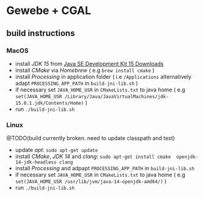 # Gewebe + CGAL

## build instructions

### MacOS

- install *JDK 15* from [Java SE Development Kit 15 Downloads](https://www.oracle.com/java/technologies/javase-jdk15-downloads.html)
- install *CMake* via *Homebrew* ( e.g `brew install cmake` )
- install *Processing* in application folder ( i.e `/Applications` alternatively adapt `PROCESSING_APP_PATH` in `build-jni-lib.sh` )
- if necessary set `JAVA_HOME_USR` in `CMakeLists.txt` to java home ( e.g `set(JAVA_HOME_USR /Library/Java/JavaVirtualMachines/jdk-15.0.1.jdk/Contents/Home)` )
- run `./build-jni-lib.sh`

### Linux

@TODO(build currently broken. need to update classpath and test)

- update *apt*: `sudo apt-get update`
- install *CMake*, *JDK 14* and *clang*: `sudo apt-get install cmake  openjdk-14-jdk-headless clang`
- install *Processing* and adpapt `PROCESSING_APP_PATH` in `build-jni-lib.sh`
- if necessary set `JAVA_HOME_USR` in `CMakeLists.txt` to java home ( e.g `set(JAVA_HOME_USR /usr/lib/jvm/java-14-openjdk-amd64/)` )
- run `./build-jni-lib.sh`